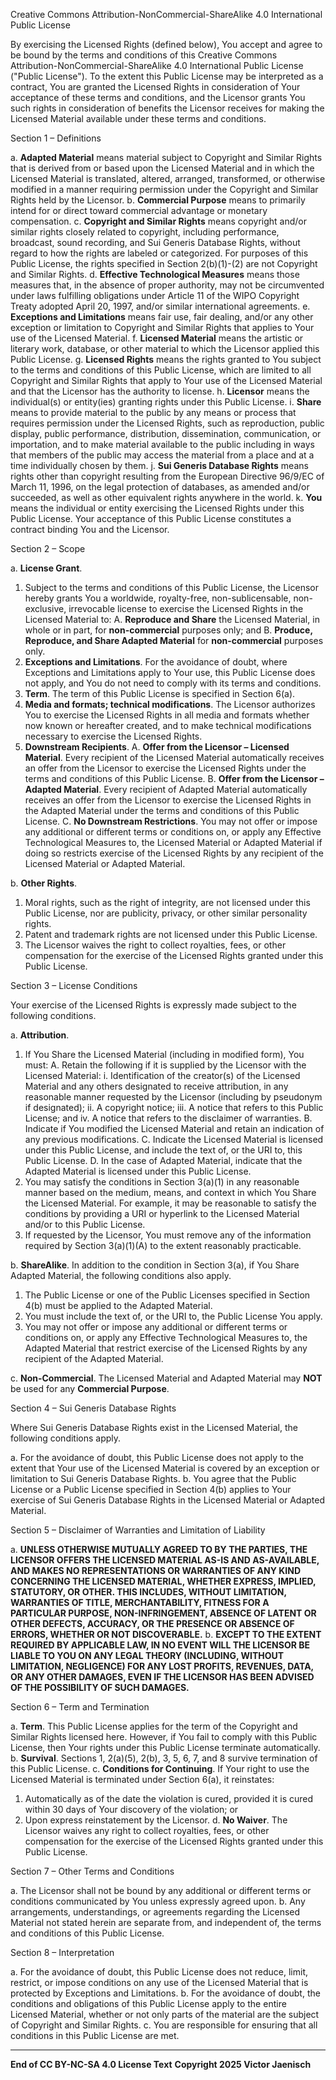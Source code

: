 Creative Commons Attribution-NonCommercial-ShareAlike 4.0 International Public License

By exercising the Licensed Rights (defined below), You accept and agree to be bound by the terms and conditions of this Creative Commons Attribution-NonCommercial-ShareAlike 4.0 International Public License ("Public License"). To the extent this Public License may be interpreted as a contract, You are granted the Licensed Rights in consideration of Your acceptance of these terms and conditions, and the Licensor grants You such rights in consideration of benefits the Licensor receives for making the Licensed Material available under these terms and conditions.

Section 1 – Definitions

a. **Adapted Material** means material subject to Copyright and Similar Rights that is derived from or based upon the Licensed Material and in which the Licensed Material is translated, altered, arranged, transformed, or otherwise modified in a manner requiring permission under the Copyright and Similar Rights held by the Licensor.
b. **Commercial Purpose** means to primarily intend for or direct toward commercial advantage or monetary compensation.
c. **Copyright and Similar Rights** means copyright and/or similar rights closely related to copyright, including performance, broadcast, sound recording, and Sui Generis Database Rights, without regard to how the rights are labeled or categorized. For purposes of this Public License, the rights specified in Section 2(b)(1)-(2) are not Copyright and Similar Rights.
d. **Effective Technological Measures** means those measures that, in the absence of proper authority, may not be circumvented under laws fulfilling obligations under Article 11 of the WIPO Copyright Treaty adopted April 20, 1997, and/or similar international agreements.
e. **Exceptions and Limitations** means fair use, fair dealing, and/or any other exception or limitation to Copyright and Similar Rights that applies to Your use of the Licensed Material.
f. **Licensed Material** means the artistic or literary work, database, or other material to which the Licensor applied this Public License.
g. **Licensed Rights** means the rights granted to You subject to the terms and conditions of this Public License, which are limited to all Copyright and Similar Rights that apply to Your use of the Licensed Material and that the Licensor has the authority to license.
h. **Licensor** means the individual(s) or entity(ies) granting rights under this Public License.
i. **Share** means to provide material to the public by any means or process that requires permission under the Licensed Rights, such as reproduction, public display, public performance, distribution, dissemination, communication, or importation, and to make material available to the public including in ways that members of the public may access the material from a place and at a time individually chosen by them.
j. **Sui Generis Database Rights** means rights other than copyright resulting from the European Directive 96/9/EC of March 11, 1996, on the legal protection of databases, as amended and/or succeeded, as well as other equivalent rights anywhere in the world.
k. **You** means the individual or entity exercising the Licensed Rights under this Public License. Your acceptance of this Public License constitutes a contract binding You and the Licensor.

Section 2 – Scope

a. **License Grant**.
1. Subject to the terms and conditions of this Public License, the Licensor hereby grants You a worldwide, royalty-free, non-sublicensable, non-exclusive, irrevocable license to exercise the Licensed Rights in the Licensed Material to:
    A. **Reproduce and Share** the Licensed Material, in whole or in part, for **non-commercial** purposes only; and
    B. **Produce, Reproduce, and Share Adapted Material** for **non-commercial** purposes only.
2. **Exceptions and Limitations**. For the avoidance of doubt, where Exceptions and Limitations apply to Your use, this Public License does not apply, and You do not need to comply with its terms and conditions.
3. **Term**. The term of this Public License is specified in Section 6(a).
4. **Media and formats; technical modifications**. The Licensor authorizes You to exercise the Licensed Rights in all media and formats whether now known or hereafter created, and to make technical modifications necessary to exercise the Licensed Rights.
5. **Downstream Recipients**.
    A. **Offer from the Licensor – Licensed Material**. Every recipient of the Licensed Material automatically receives an offer from the Licensor to exercise the Licensed Rights under the terms and conditions of this Public License.
    B. **Offer from the Licensor – Adapted Material**. Every recipient of Adapted Material automatically receives an offer from the Licensor to exercise the Licensed Rights in the Adapted Material under the terms and conditions of this Public License.
    C. **No Downstream Restrictions**. You may not offer or impose any additional or different terms or conditions on, or apply any Effective Technological Measures to, the Licensed Material or Adapted Material if doing so restricts exercise of the Licensed Rights by any recipient of the Licensed Material or Adapted Material.

b. **Other Rights**.
1. Moral rights, such as the right of integrity, are not licensed under this Public License, nor are publicity, privacy, or other similar personality rights.
2. Patent and trademark rights are not licensed under this Public License.
3. The Licensor waives the right to collect royalties, fees, or other compensation for the exercise of the Licensed Rights granted under this Public License.

Section 3 – License Conditions

Your exercise of the Licensed Rights is expressly made subject to the following conditions.

a. **Attribution**.
1. If You Share the Licensed Material (including in modified form), You must:
    A. Retain the following if it is supplied by the Licensor with the Licensed Material:
        i. Identification of the creator(s) of the Licensed Material and any others designated to receive attribution, in any reasonable manner requested by the Licensor (including by pseudonym if designated);
        ii. A copyright notice;
        iii. A notice that refers to this Public License; and
        iv. A notice that refers to the disclaimer of warranties.
    B. Indicate if You modified the Licensed Material and retain an indication of any previous modifications.
    C. Indicate the Licensed Material is licensed under this Public License, and include the text of, or the URI to, this Public License.
    D. In the case of Adapted Material, indicate that the Adapted Material is licensed under this Public License.
2. You may satisfy the conditions in Section 3(a)(1) in any reasonable manner based on the medium, means, and context in which You Share the Licensed Material. For example, it may be reasonable to satisfy the conditions by providing a URI or hyperlink to the Licensed Material and/or to this Public License.
3. If requested by the Licensor, You must remove any of the information required by Section 3(a)(1)(A) to the extent reasonably practicable.

b. **ShareAlike**.
In addition to the condition in Section 3(a), if You Share Adapted Material, the following conditions also apply.
1. The Public License or one of the Public Licenses specified in Section 4(b) must be applied to the Adapted Material.
2. You must include the text of, or the URI to, the Public License You apply.
3. You may not offer or impose any additional or different terms or conditions on, or apply any Effective Technological Measures to, the Adapted Material that restrict exercise of the Licensed Rights by any recipient of the Adapted Material.

c. **Non-Commercial**.
The Licensed Material and Adapted Material may **NOT** be used for any **Commercial Purpose**.

Section 4 – Sui Generis Database Rights

Where Sui Generis Database Rights exist in the Licensed Material, the following conditions apply.

a. For the avoidance of doubt, this Public License does not apply to the extent that Your use of the Licensed Material is covered by an exception or limitation to Sui Generis Database Rights.
b. You agree that the Public License or a Public License specified in Section 4(b) applies to Your exercise of Sui Generis Database Rights in the Licensed Material or Adapted Material.

Section 5 – Disclaimer of Warranties and Limitation of Liability

a. **UNLESS OTHERWISE MUTUALLY AGREED TO BY THE PARTIES, THE LICENSOR OFFERS THE LICENSED MATERIAL AS-IS AND AS-AVAILABLE, AND MAKES NO REPRESENTATIONS OR WARRANTIES OF ANY KIND CONCERNING THE LICENSED MATERIAL, WHETHER EXPRESS, IMPLIED, STATUTORY, OR OTHER. THIS INCLUDES, WITHOUT LIMITATION, WARRANTIES OF TITLE, MERCHANTABILITY, FITNESS FOR A PARTICULAR PURPOSE, NON-INFRINGEMENT, ABSENCE OF LATENT OR OTHER DEFECTS, ACCURACY, OR THE PRESENCE OR ABSENCE OF ERRORS, WHETHER OR NOT DISCOVERABLE.**
b. **EXCEPT TO THE EXTENT REQUIRED BY APPLICABLE LAW, IN NO EVENT WILL THE LICENSOR BE LIABLE TO YOU ON ANY LEGAL THEORY (INCLUDING, WITHOUT LIMITATION, NEGLIGENCE) FOR ANY LOST PROFITS, REVENUES, DATA, OR ANY OTHER DAMAGES, EVEN IF THE LICENSOR HAS BEEN ADVISED OF THE POSSIBILITY OF SUCH DAMAGES.**

Section 6 – Term and Termination

a. **Term**. This Public License applies for the term of the Copyright and Similar Rights licensed here. However, if You fail to comply with this Public License, then Your rights under this Public License terminate automatically.
b. **Survival**. Sections 1, 2(a)(5), 2(b), 3, 5, 6, 7, and 8 survive termination of this Public License.
c. **Conditions for Continuing**. If Your right to use the Licensed Material is terminated under Section 6(a), it reinstates:
1. Automatically as of the date the violation is cured, provided it is cured within 30 days of Your discovery of the violation; or
2. Upon express reinstatement by the Licensor.
d. **No Waiver**. The Licensor waives any right to collect royalties, fees, or other compensation for the exercise of the Licensed Rights granted under this Public License.

Section 7 – Other Terms and Conditions

a. The Licensor shall not be bound by any additional or different terms or conditions communicated by You unless expressly agreed upon.
b. Any arrangements, understandings, or agreements regarding the Licensed Material not stated herein are separate from, and independent of, the terms and conditions of this Public License.

Section 8 – Interpretation

a. For the avoidance of doubt, this Public License does not reduce, limit, restrict, or impose conditions on any use of the Licensed Material that is protected by Exceptions and Limitations.
b. For the avoidance of doubt, the conditions and obligations of this Public License apply to the entire Licensed Material, whether or not only parts of the material are the subject of Copyright and Similar Rights.
c. You are responsible for ensuring that all conditions in this Public License are met.

---

**End of CC BY-NC-SA 4.0 License Text**
**Copyright 2025 Victor Jaenisch**

